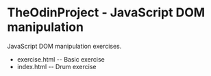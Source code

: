 # TheOdinProject - JavaScript DOM manipulation

JavaScript DOM manipulation exercises.

- exercise.html -- Basic exercise
- index.html -- Drum exercise
